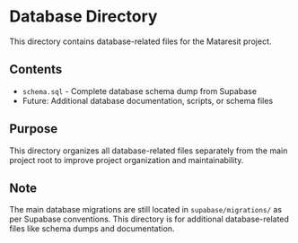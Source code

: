 # Database Directory

This directory contains database-related files for the Mataresit project.

## Contents

- `schema.sql` - Complete database schema dump from Supabase
- Future: Additional database documentation, scripts, or schema files

## Purpose

This directory organizes all database-related files separately from the main project root to improve project organization and maintainability.

## Note

The main database migrations are still located in `supabase/migrations/` as per Supabase conventions. This directory is for additional database-related files like schema dumps and documentation.

